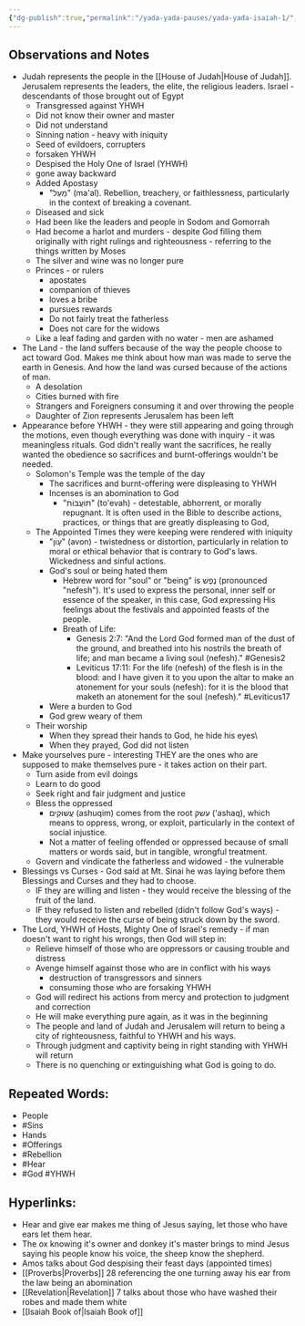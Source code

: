 ```yaml
---
{"dg-publish":true,"permalink":"/yada-yada-pauses/yada-yada-isaiah-1/","tags":["#Isaiah","#YadaYadaPauses","#Isaiah1","#Genesis2","#Leviticus17","#Sins","#Offerings","#Rebellion","#Hear","#God","#YHWH"]}
---
```


## Observations and Notes

- Judah represents the people in the [[House of Judah\|House of Judah]]. Jerusalem represents the leaders, the elite, the religious leaders. Israel - descendants of those brought out of Egypt
    - Transgressed against YHWH
    - Did not know their owner and master
    - Did not understand
    - Sinning nation - heavy with iniquity
    - Seed of evildoers, corrupters
    - forsaken YHWH
    - Despised the Holy One of Israel (YHWH)
    - gone away backward
    - Added Apostasy
        - "מַעַל" (ma'al). Rebellion, treachery, or faithlessness, particularly in the context of breaking a covenant.
    - Diseased and sick
    - Had been like the leaders and people in Sodom and Gomorrah
    - Had become a harlot and murders - despite God filling them originally with right rulings and righteousness - referring to the things written by Moses
    - The silver and wine was no longer pure
    - Princes - or rulers
        - apostates
        - companion of thieves
        - loves a bribe
        - pursues rewards
        - Do not fairly treat the fatherless
        - Does not care for the widows
    - Like a leaf fading and garden with no water - men are ashamed
- The Land - the land suffers because of the way the people choose to act toward God. Makes me think about how man was made to serve the earth in Genesis. And how the land was cursed because of the actions of man.
    - A desolation
    - Cities burned with fire
    - Strangers and Foreigners consuming it and over throwing the people
    - Daughter of Zion represents Jerusalem has been left
- Appearance before YHWH - they were still appearing and going through the motions, even though everything was done with inquiry - it was meaningless rituals. God didn't really want the sacrifices, he really wanted the obedience so sacrifices and burnt-offerings wouldn't be needed.
    - Solomon's Temple was the temple of the day
        - The sacrifices and burnt-offering were displeasing to YHWH
        - Incenses is an abomination to God
            - "תּוֹעֲבוֹת" (to'evah) - detestable, abhorrent, or morally repugnant. It is often used in the Bible to describe actions, practices, or things that are greatly displeasing to God,
    - The Appointed Times they were keeping were rendered with iniquity
        - "עָוֹן" (avon) - twistedness or distortion, particularly in relation to moral or ethical behavior that is contrary to God's laws.  Wickedness and sinful actions.
        - God's soul or being hated them
            - Hebrew word for "soul" or "being" is נֶפֶשׁ (pronounced "nefesh"). It's used to express the personal, inner self or essence of the speaker, in this case, God expressing His feelings about the festivals and appointed feasts of the people.
            - Breath of Life:
                - Genesis 2:7: "And the Lord God formed man of the dust of the ground, and breathed into his nostrils the breath of life; and man became a living soul (nefesh)." #Genesis2 
                - Leviticus 17:11: For the life (nefesh) of the flesh is in the blood: and I have given it to you upon the altar to make an atonement for your souls (nefesh): for it is the blood that maketh an atonement for the soul (nefesh)." #Leviticus17
        - Were a burden to God
        - God grew weary of them
    - Their worship
        - When they spread their hands to God, he hide his eyes\
        - When they prayed, God did not listen
- Make yourselves pure - interesting THEY are the ones who are supposed to make themselves pure - it takes action on their part.
    - Turn aside from evil doings
    - Learn to do good
    - Seek right and fair judgment and justice
    - Bless the oppressed
        - עֲשׁוּקִים (ashuqim) comes from the root עשק ('ashaq), which means to oppress, wrong, or exploit, particularly in the context of social injustice.
        - Not a matter of feeling offended or oppressed because of small matters or words said, but in tangible, wrongful treatment.
    - Govern and vindicate the fatherless and widowed - the vulnerable
- Blessings vs Curses - God said at Mt. Sinai he was laying before them Blessings and Curses and they had to choose.
    - IF they are willing and listen - they would receive the blessing of the fruit of the land.
    - IF they refused to listen and rebelled (didn't follow God's ways) - they would receive the curse of being struck down by the sword.
- The Lord, YHWH of Hosts, Mighty One of Israel's remedy - if man doesn't want to right his wrongs, then God will step in:
    - Relieve himself of those who are oppressors or causing trouble and distress
    - Avenge himself against those who are in conflict with his ways
        - destruction of transgressors and sinners
        - consuming those who are forsaking YHWH
    - God will redirect his actions from mercy and protection to judgment and correction
    - He will make everything pure again, as it was in the beginning
    - The people and land of Judah and Jerusalem will return to being a city of righteousness, faithful to YHWH and his ways.
    - Through judgment and captivity being in right standing with YHWH will return
    - There is no quenching or extinguishing what God is going to do.

## Repeated Words:

- People
- #Sins
- Hands
- #Offerings
- #Rebellion
- #Hear
- #God #YHWH 

## Hyperlinks:

- Hear and give ear makes me thing of Jesus saying, let those who have ears let them hear.
- The ox knowing it's owner and donkey it's master brings to mind Jesus saying his people know his voice, the sheep know the shepherd.
- Amos talks about God despising their feast days (appointed times)
- [[Proverbs\|Proverbs]] 28 referencing the one turning away his ear from the law being an abomination
- [[Revelation\|Revelation]] 7 talks about those who have washed their robes and made them white
- [[Isaiah Book of\|Isaiah Book of]]